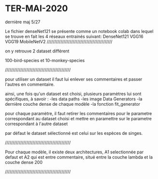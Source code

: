 # TER-MAI-2020
dernière maj 5/27

Le fichier denseNet121 se présente comme un notebook colab dans lequel se trouve en fait les 4 réseaux entrainés suivant:
DenseNet121
VGG16
VGG19
MobileNetV2
///////////////////////////////////////////

on y retrouve 2 dataset différent

100-bird-species
et
10-monkey-species

///////////////////////////////////////////

pour utiliser un dataset il faut lui enlever ses commentaires et passer l'autres en commentaire.

ainsi, une fois qu'un dataset est choisi, plusieurs paramètres lui sont spécifiques, à savoir :
-les data paths
-les image Data Generators
-la dernière couche dense de chaque modèle
-la fonction fit_generator

pour chaque paramètre, il faut retirer les commentaires pour le parametre correspondant au dataset choisi et mettre en paramettre sur le parametre correspondant à l'autre dataset

par défaut le dataset sélectionné est celui sur les espèces de singes.

///////////////////////////////////////////

Pour chaque modèle, il existe deux architectures, A1 selectionnée par defaut et A2 qui est entre commentaire, situé entre la couche lambda et la couche dense 200

///////////////////////////////////////////
